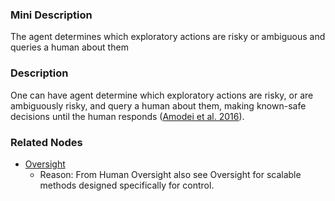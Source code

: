### Mini Description

The agent determines which exploratory actions are risky or ambiguous and queries a human about them

### Description

One can have agent determine which exploratory actions are risky, or are ambiguously risky, and query a human about them, making known-safe decisions until the human responds ([Amodei et al. 2016](http://arxiv.org/abs/1606.06565)).

### Related Nodes

- [Oversight](/Value_Alignment/Control/Oversight/Oversight.md)
	- Reason: From Human Oversight also see Oversight for scalable methods designed specifically for control.
